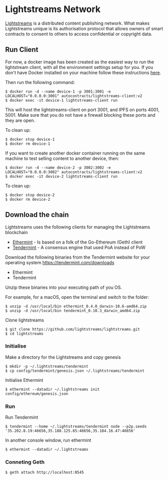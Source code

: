 # Lightstreams Network

[Lightstreams](http://lightstreams.network) is a distributed content publishing network. What makes Lightstreams unique is its authorisation protocol that allows owners of smart contracts to consent to others to access confidential or copyright data.

## Run Client

For now, a docker image has been created as the easiest way to run the lightstream client, with all the environment settings setup for you. If you don't have Docker installed on your machine follow these instructions [here](https://docs.docker.com/engine/installation/). 

Then run the following command:
```
$ docker run -d --name device-1 -p 3001:3001 -e LOCALHOST="0.0.0.0:3001" autocontracts/lightstreams-client:v2
$ docker exec -it device-1 lightstreams-client run
```

This will host the lightstreams-client on port 3001, and IPFS on ports 4001, 5001.
Make sure that you do not have a firewall blocking these ports and they are open.

To clean up:
```
$ docker stop device-1
$ docker rm device-1
```

If you want to create another docker container running on the same machine to test selling content to another device, then:
```
$ docker run -d --name device-2 -p 3002:3002 -e LOCALHOST="0.0.0.0:3002" autocontracts/lightstreams-client:v2
$ docker exec -it device-2 lightstreams-client run
```

To clean up:
```
$ docker stop device-2
$ docker rm device-2
```

## Download the chain

Lightstreams uses the following clients for managing the Lightstreams blockchain
- [Ethermint](https://github.com/tendermint/ethermint) - Is based on a folk of the Go-Ethereum (Geth) client
- [Tendermint](https://github.com/tendermint/tendermint) - A consensus engine that used PoA instead of PoW

Download the following binaries from the Tendermint website for your operating system
https://tendermint.com/downloads
- Ethermint
- Tendermint

Unzip these binaries into your executing path of you OS. 

For example, for a macOS, open the terminal and switch to the folder:

```
$ unzip -d /usr/local/bin ethermint_0.4.0_darwin-10.6-amd64.zip
$ unzip -d /usr/local/bin tendermint_0.10.3_darwin_amd64.zip
```

Clone lightstreams 
```
$ git clone https://github.com/lightstreams/lightstreams.git
$ cd lightstreams
```

### Initialise 

Make a directory for the Lightstreams and copy genesis
```
$ mkdir -p ~/.lightstreams/tendermint
$ cp config/tendermint/genesis.json ~/.lightstreams/tendermint
```

Initialise Ethermint 
```
$ ethermint --datadir ~/.lightstreams init config/ethereum/genesis.json
```

### Run 

Run Tendermint
```
$ tendermint --home ~/.lightstreams/tendermint node --p2p.seeds '35.202.8.19:46656,35.188.125.85:46656,35.184.16.47:46656'
```

In another console window, run ethermint
```
$ ethermint --datadir ~/.lightstreams
```

### Conneting Geth

```
$ geth attach http://localhost:8545
```
